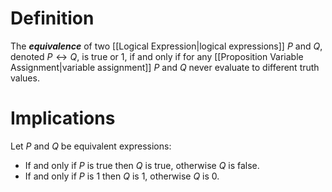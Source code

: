 # Definition
The ___equivalence___ of two [[Logical Expression|logical expressions]] $P$ and $Q$, denoted $P \leftrightarrow Q$, is true or $1$, if and only if for any [[Proposition Variable Assignment|variable assignment]] $P$ and $Q$ never evaluate to different truth values. 
# Implications
Let $P$ and $Q$ be equivalent expressions:
- If and only if $P$ is true then $Q$ is true, otherwise $Q$ is false.
- If and only if $P$ is $1$ then $Q$ is $1$, otherwise $Q$ is $0$.